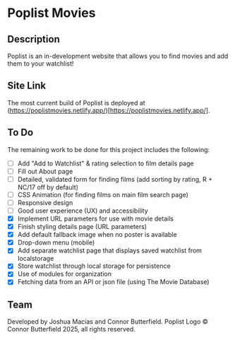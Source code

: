 # Poplist Movies

## Description

Poplist is an in-development website that allows you to find movies and add them to your watchlist!

## Site Link

The most current build of Poplist is deployed at (https://poplistmovies.netlify.app/)[https://poplistmovies.netlify.app/].

## To Do

The remaining work to be done for this project includes the following:

- [ ] Add "Add to Watchlist" & rating selection to film details page
- [ ] Fill out About page
- [ ] Detailed, validated form for finding films (add sorting by rating, R + NC/17 off by default)
- [ ] CSS Animation (for finding films on main film search page)
- [ ] Responsive design
- [ ] Good user experience (UX) and accessibility
- [X] Implement URL parameters for use with movie details
- [X] Finish styling details page (URL parameters)
- [X] Add default fallback image when no poster is available
- [X] Drop-down menu (mobile)
- [X] Add separate watchlist page that displays saved watchlist from localstorage
- [X] Store watchlist through local storage for persistence
- [X] Use of modules for organization
- [X] Fetching data from an API or json file (using The Movie Database)

## Team

Developed by Joshua Macias and Connor Butterfield.
Poplist Logo © Connor Butterfield 2025, all rights reserved.